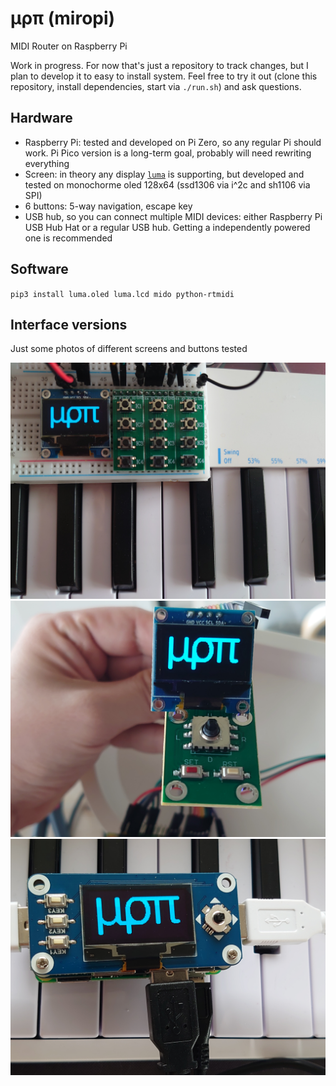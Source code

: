 # μρπ (miropi)
MIDI Router on Raspberry Pi

Work in progress. For now that's just a repository to track changes, but I plan to develop it to easy to install system. Feel free to try it out (clone this repository, install dependencies, start via `./run.sh`) and ask questions.

## Hardware
- Raspberry Pi: tested and developed on Pi Zero, so any regular Pi should work. Pi Pico version is a long-term goal, probably will need rewriting everything
- Screen: in theory any display [`luma`](https://luma-oled.readthedocs.io/en/latest/) is supporting, but developed and tested on monochorme oled 128x64 (ssd1306 via i^2c and sh1106 via SPI) 
- 6 buttons: 5-way navigation, escape key
- USB hub, so you can connect multiple MIDI devices: either Raspberry Pi USB Hub Hat or a regular USB hub. Getting a independently powered one is recommended

## Software
`pip3 install luma.oled luma.lcd mido python-rtmidi`

## Interface versions
Just some photos of different screens and buttons tested

![](v1.jpg)
![](v2.jpg)
![](v3.jpg)
